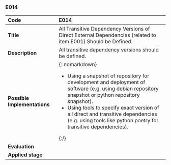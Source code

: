 ### E014

|**Code**           | **E014** |
| :--               | :--      |
|**Title**          | All Transitive Dependency Versions of Direct External Dependencies (related to item E001) Should be Defined.|
|**Description**    | All transitive dependency versions should be defined.|
|**Possible Implementations** | {::nomarkdown}<ul><li>Using a snapshot of repository for development and deployment of software (e.g. using debian repository snapshot or python repository snapshot).</li><li>Using tools to specify exact version of all direct and transitive dependencies (e.g. using tools like python poetry for transitive dependencies).</li></ul>{:/}|
|**Evaluation**     | |
|**Applied stage**  | |
